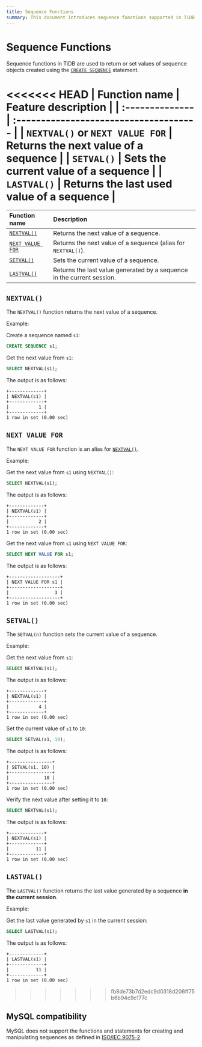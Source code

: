 ```yaml
---
title: Sequence Functions
summary: This document introduces sequence functions supported in TiDB.
---
```


# Sequence Functions

Sequence functions in TiDB are used to return or set values of sequence objects created using the [`CREATE SEQUENCE`](/sql-statements/sql-statement-create-sequence.md) statement.

<<<<<<< HEAD
| Function name | Feature description |
| :-------------- | :------------------------------------- |
| `NEXTVAL()` or `NEXT VALUE FOR` | Returns the next value of a sequence |
| `SETVAL()` | Sets the current value of a sequence |
| `LASTVAL()` | Returns the last used value of a sequence |
=======
| Function name | Description |
| :-------------- | :------------------------------------- |
| [`NEXTVAL()`](#nextval) | Returns the next value of a sequence. |
| [`NEXT VALUE FOR`](#next-value-for) | Returns the next value of a sequence (alias for `NEXTVAL()`). |
| [`SETVAL()`](#setval) | Sets the current value of a sequence. |
| [`LASTVAL()`](#lastval) | Returns the last value generated by a sequence in the current session. |

## `NEXTVAL()`

The `NEXTVAL()` function returns the next value of a sequence.

Example:

Create a sequence named `s1`:

```sql
CREATE SEQUENCE s1;
```

Get the next value from `s1`:

```sql
SELECT NEXTVAL(s1);
```

The output is as follows:

```
+-------------+
| NEXTVAL(s1) |
+-------------+
|           1 |
+-------------+
1 row in set (0.00 sec)
```

## `NEXT VALUE FOR`

The `NEXT VALUE FOR` function is an alias for [`NEXTVAL()`](#nextval).

Example:

Get the next value from `s1` using `NEXTVAL()`:

```sql
SELECT NEXTVAL(s1);
```

The output is as follows:

```
+-------------+
| NEXTVAL(s1) |
+-------------+
|           2 |
+-------------+
1 row in set (0.00 sec)
```

Get the next value from `s1` using `NEXT VALUE FOR`:

```sql
SELECT NEXT VALUE FOR s1;
```

The output is as follows:

```
+-------------------+
| NEXT VALUE FOR s1 |
+-------------------+
|                 3 |
+-------------------+
1 row in set (0.00 sec)
```

## `SETVAL()`

The `SETVAL(n)` function sets the current value of a sequence.

Example:

Get the next value from `s1`:

```sql
SELECT NEXTVAL(s1);
```

The output is as follows:

```
+-------------+
| NEXTVAL(s1) |
+-------------+
|           4 |
+-------------+
1 row in set (0.00 sec)
```

Set the current value of `s1` to `10`:

```sql
SELECT SETVAL(s1, 10);
```

The output is as follows:

```
+----------------+
| SETVAL(s1, 10) |
+----------------+
|             10 |
+----------------+
1 row in set (0.00 sec)
```

Verify the next value after setting it to `10`:

```sql
SELECT NEXTVAL(s1);
```

The output is as follows:

```
+-------------+
| NEXTVAL(s1) |
+-------------+
|          11 |
+-------------+
1 row in set (0.00 sec)
```

## `LASTVAL()`

The `LASTVAL()` function returns the last value generated by a sequence **in the current session**.

Example:

Get the last value generated by `s1` in the current session:

```sql
SELECT LASTVAL(s1);
```

The output is as follows:

```
+-------------+
| LASTVAL(s1) |
+-------------+
|          11 |
+-------------+
1 row in set (0.00 sec)
```
>>>>>>> fb8de73b7d2edc9d0318d206ff75b6b94c9c177c

## MySQL compatibility

MySQL does not support the functions and statements for creating and manipulating sequences as defined in [ISO/IEC 9075-2](https://www.iso.org/standard/76584.html).
